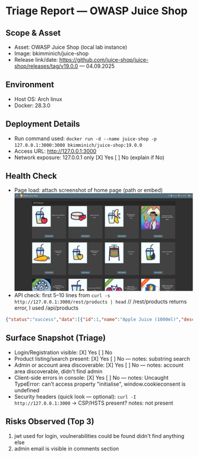 # Triage Report — OWASP Juice Shop

## Scope & Asset
- Asset: OWASP Juice Shop (local lab instance)
- Image: bkimminich/juice-shop
- Release link/date: https://github.com/juice-shop/juice-shop/releases/tag/v19.0.0 — 04.09.2025

## Environment
- Host OS: Arch linux
- Docker: 28.3.0

## Deployment Details
- Run command used: `docker run -d --name juice-shop -p 127.0.0.1:3000:3000 bkimminich/juice-shop:19.0.0`
- Access URL: http://127.0.0.1:3000
- Network exposure: 127.0.0.1 only [X] Yes  [ ] No  (explain if No)

## Health Check
- Page load: attach screenshot of home page (path or embed)
![Justic Shop screenshot](JuiceShop.png?raw=true "Juice Shop screenshot")
- API check: first 5–10 lines from `curl -s http://127.0.0.1:3000/rest/products | head` // /rest/products returns error, I used /api/products
```json
{"status":"success","data":[{"id":1,"name":"Apple Juice (1000ml)","description":"The all-time classic.","price":1.99,"deluxePrice":0.99,"image":"apple_juice.jpg","createdAt":"2025-09-12T12:00:56.851Z","updatedAt":"2025-09-12T12:00:56.851Z","deletedAt":null},{"id":2,"name":"Orange Juice (1000ml)","description":"Made from oranges hand-picked by Uncle Dittmeyer.","price":2.99,"deluxePrice":2.49,"image":"orange_juice.jpg","createdAt":"2025-09-12T12:00:56.851Z","updatedAt":"2025-09-12T12:00:56.851Z","deletedAt":null},{"id":3,"name":"Eggfruit Juice (500ml)","description":"Now with even more exotic flavour.","price":8.99,"deluxePrice":8.99,"image":"eggfruit_juice.jpg","createdAt":"2025-09-12T12:00:56.851Z","updatedAt":"2025-09-12T12:00:56.851Z","deletedAt":null},{"id":4,"name":"Raspberry Juice (1000ml)","description":"Made from blended Raspberry Pi, water and sugar.","price":4.99,"deluxePrice":4.99,"image":"raspberry_juice.jpg","createdAt":"2025-09-12T12:00:56.851Z","updatedAt":"2025-09-12T12:00:56.851Z","deletedAt":null},{"id":5,"name":"Lemon Juice (500ml)","description":"Sour but full of vitamins.","price":2.99,"deluxePrice":1.99,"image":"lemon_juice.jpg","createdAt":"2025-09-12T12:00:56.852Z","updatedAt":"2025-09-12T12:00:56.852Z","deletedAt":null},{"id":6,"name":"Banana Juice (1000ml)","description":"Monkeys love it the most.","price":1.99,"deluxePrice":1.99,"image":"banana_juice.jpg","createdAt":"2025-09-12T12:00:56.852Z","updatedAt":"2025-09-12T12:00:56.852Z","deletedAt":null},{"id":7,"name":"OWASP Juice Shop T-Shirt","description":"Real fans wear it 24/7!","price":22.49,"deluxePrice":22.49,"image":"fan_shirt.jpg","createdAt":"2025-09-12T12:00:56.852Z","updatedAt":"2025-09-12T12:00:56.852Z","deletedAt":null},{"id":8,"name":"OWASP Juice Shop CTF Girlie-Shirt","description":"For serious Capture-the-Flag heroines only!","price":22.49,"deluxePrice":22.49,"image":"fan_girlie.jpg","createdAt":"2025-09-12T12:00:56.852Z","updatedAt":"2025-09-12T12:00:56.852Z","deletedAt":null},{"id":9,"name":"OWASP SSL Advanced Forensic Tool (O-Saft)","description":"O-Saft is an easy to use tool to show information about SSL certificate and tests the SSL connection according given list of ciphers and various SSL configurations. <a href=\"https://www.owasp.org/index.php/O-Saft\" target=\"_blank\">More...</a>","price":0.01,"deluxePrice":0.01,"image":"orange_juice.jpg","createdAt":"2025-09-12T12:00:56.853Z","updatedAt":"2025-09-12T12:00:56.853Z","deletedAt":null},
```

## Surface Snapshot (Triage)
- Login/Registration visible:  [X] Yes  [ ] No
- Product listing/search present: [X] Yes  [ ] No — notes: substring search
- Admin or account area discoverable: [X] Yes  [ ] No — notes: account area discoverable, didn't find admin
- Client-side errors in console: [X] Yes  [ ] No — notes: Uncaught TypeError: can't access property "initialise", window.cookieconsent is undefined
- Security headers (quick look — optional): `curl -I http://127.0.0.1:3000` → CSP/HSTS present? notes: not present

## Risks Observed (Top 3)
1) jwt used for login, voulnerabilities could be found
didn't find anything else
2) admin email is visible in comments section
